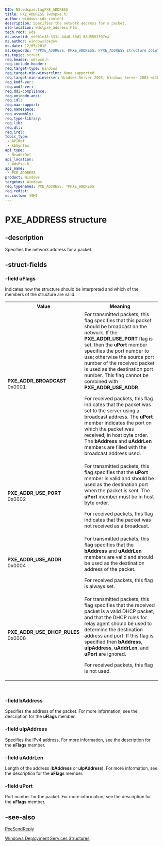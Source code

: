 ```yaml
---
UID: NS:wdspxe.tagPXE_ADDRESS
title: PXE_ADDRESS (wdspxe.h)
author: windows-sdk-content
description: Specifies the network address for a packet.
old-location: wds\pxe_address.htm
tech.root: wds
ms.assetid: ee961e38-331c-4da0-80d1-68d5503f07ea
ms.author: windowssdkdev
ms.date: 12/05/2018
ms.keywords: "*PPXE_ADDRESS, PPXE_ADDRESS, PPXE_ADDRESS structure pointer [Windows Deployment Services], PXE_ADDRESS, PXE_ADDRESS structure [Windows Deployment Services], PXE_ADDR_BROADCAST, PXE_ADDR_USE_ADDR, PXE_ADDR_USE_DHCP_RULES, PXE_ADDR_USE_PORT, wds.pxe_address, wdspxe/PPXE_ADDRESS, wdspxe/PXE_ADDRESS"
ms.topic: struct
req.header: wdspxe.h
req.include-header: 
req.target-type: Windows
req.target-min-winverclnt: None supported
req.target-min-winversvr: Windows Server 2008, Windows Server 2003 with SP2 [desktop apps only]
req.kmdf-ver: 
req.umdf-ver: 
req.ddi-compliance: 
req.unicode-ansi: 
req.idl: 
req.max-support: 
req.namespace: 
req.assembly: 
req.type-library: 
req.lib: 
req.dll: 
req.irql: 
topic_type:
 - APIRef
 - kbSyntax
api_type:
 - HeaderDef
api_location:
 - WdsPxe.h
api_name:
 - PXE_ADDRESS
product: Windows
targetos: Windows
req.typenames: PXE_ADDRESS, *PPXE_ADDRESS
req.redist: 
ms.custom: 19H1
---
```


# PXE_ADDRESS structure


## -description


Specifies the network address for a packet.


## -struct-fields




### -field uFlags

Indicates how the structure should be interpreted and which of the members of the structure are 
      valid.

<table>
<tr>
<th>Value</th>
<th>Meaning</th>
</tr>
<tr>
<td width="40%"><a id="PXE_ADDR_BROADCAST"></a><a id="pxe_addr_broadcast"></a><dl>
<dt><b>PXE_ADDR_BROADCAST</b></dt>
<dt>0x0001</dt>
</dl>
</td>
<td width="60%">
For transmitted packets, this flag specifies that this packet should be broadcast on the network. If the 
        <b>PXE_ADDR_USE_PORT</b> flag is set, then the <b>uPort</b> member 
        specifies the port number to use; otherwise the source port number of the received packet is used as the 
        destination port number. This flag cannot be combined with <b>PXE_ADDR_USE_ADDR</b>.

For received packets, this flag indicates that the packet was set to the server using a broadcast address. 
        The <b>uPort</b> member indicates the port on which the packet was received, in host byte 
        order. The <b>bAddress</b> and <b>uAddrLen</b> members are filled with 
        the broadcast address used.

</td>
</tr>
<tr>
<td width="40%"><a id="PXE_ADDR_USE_PORT"></a><a id="pxe_addr_use_port"></a><dl>
<dt><b>PXE_ADDR_USE_PORT</b></dt>
<dt>0x0002</dt>
</dl>
</td>
<td width="60%">
For transmitted packets, this flag specifies that the <b>uPort</b> member is valid and 
        should be used as the destination port when the packet is sent. The <b>uPort</b> member 
        must be in host byte order.

For received packets, this flag indicates that the packet was not received as a broadcast.

</td>
</tr>
<tr>
<td width="40%"><a id="PXE_ADDR_USE_ADDR"></a><a id="pxe_addr_use_addr"></a><dl>
<dt><b>PXE_ADDR_USE_ADDR</b></dt>
<dt>0x0004</dt>
</dl>
</td>
<td width="60%">
For transmitted packets, this flag specifies that the <b>bAddress</b> and 
        <b>uAddrLen</b> members are valid and should be used as the destination address of the 
        packet.

For received packets, this flag is always set.

</td>
</tr>
<tr>
<td width="40%"><a id="PXE_ADDR_USE_DHCP_RULES"></a><a id="pxe_addr_use_dhcp_rules"></a><dl>
<dt><b>PXE_ADDR_USE_DHCP_RULES</b></dt>
<dt>0x0008</dt>
</dl>
</td>
<td width="60%">
For transmitted packets, this flag specifies that the received packet is a valid DHCP packet, and that the 
        DHCP rules for relay agent should be used to determine the destination address and port. If this flag is 
        specified then <b>bAddress</b>, <b>uIpAddress</b>, 
        <b>uAddrLen</b>, and <b>uPort</b> are ignored.

For received packets, this flag is not used.

</td>
</tr>
</table>
 


### -field bAddress

Specifies the address of the packet. For more information, see the description for the 
       <b>uFlags</b> member.


### -field uIpAddress

Specifies the IPv4 address. For more information, see the description for the 
       <b>uFlags</b> member.


### -field uAddrLen

Length of the address (<b>bAddress</b> or <b>uIpAddress</b>). For 
      more information, see the description for the <b>uFlags</b> member.


### -field uPort

Port number for the packet. For more information, see the description for the 
      <b>uFlags</b> member.


## -see-also




<a href="https://msdn.microsoft.com/b4809f0b-b8a5-45d1-b6ef-8f812379e706">PxeSendReply</a>



<a href="https://msdn.microsoft.com/2e52a6ae-cecb-45de-b777-108836ed5264">Windows Deployment Services Structures</a>
 

 

